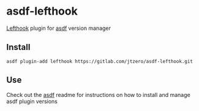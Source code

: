# asdf-lefthook


[Lefthook](https://github.com/evilmartians/lefthook) plugin for [asdf](https://github.com/asdf-vm/asdf) version manager

## Install

```
asdf plugin-add lefthook https://gitlab.com/jtzero/asdf-lefthook.git
```

## Use

Check out the [asdf](https://github.com/asdf-vm/asdf) readme for instructions on how to install and manage asdf plugin versions
